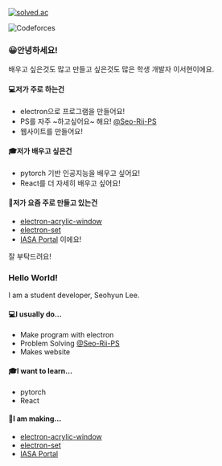 [![solved.ac](http://mazassumnida.wtf/api/v2/generate_badge?boj=seorii)](https://solved.ac/seorii)

![Codeforces](https://run.kaist.ac.kr/badges/codeforces/seorii.svg)
### 😀안녕하세요!
배우고 싶은것도 많고 만들고 싶은것도 많은 학생 개발자 이서현이에요.
#### 💻저가 주로 하는건
 * electron으로 프로그램을 만들어요!
 * PS를 자주 ~하고싶어요~ 해요! [@Seo-Rii-PS](https://github.com/orgs/Seo-Rii-PS/)
 * 웹사이트를 만들어요!
#### 🎓저가 배우고 싶은건
 * pytorch 기반 인공지능을 배우고 싶어요!
 * React를 더 자세히 배우고 싶어요!
#### 🔧저가 요즘 주로 만들고 있는건
 *  [electron-acrylic-window](https://github.com/Seo-Rii/electron-acrylic-window)
 *  [electron-set](https://github.com/Seo-Rii/electron-set)
 *  [IASA Portal](https://github.com/IASA-Null/IASA-Frontend) 이에요!  
   
 잘 부탁드려요!
 
 ### Hello World!
I am a student developer, Seohyun Lee.
#### 💻I usually do...
 * Make program with electron
 * Problem Solving [@Seo-Rii-PS](https://github.com/orgs/Seo-Rii-PS/)
 * Makes website
#### 🎓I want to learn...
 * pytorch
 * React
#### 🔧I am making...
 *  [electron-acrylic-window](https://github.com/Seo-Rii/electron-acrylic-window)
 *  [electron-set](https://github.com/Seo-Rii/electron-set)
 *  [IASA Portal](https://github.com/IASA-Null/IASA-Frontend)
 
